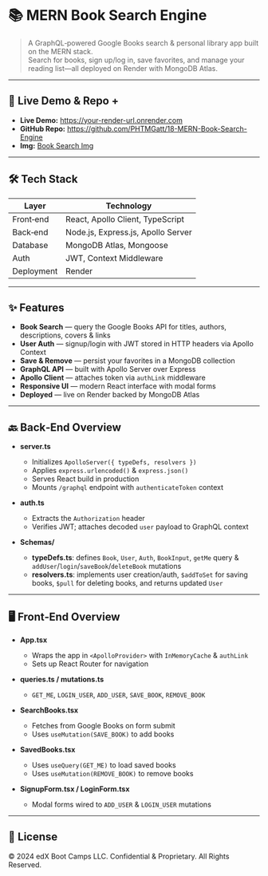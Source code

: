 # 📚 MERN Book Search Engine

> A GraphQL‑powered Google Books search & personal library app built on the MERN stack.  
> Search for books, sign up/log in, save favorites, and manage your reading list—all deployed on Render with MongoDB Atlas.

---

## 🔗 Live Demo & Repo +

- **Live Demo:** https://your-render-url.onrender.com  
- **GitHub Repo:** https://github.com/PHTMGatt/18-MERN-Book-Search-Engine  
- **Img:** [Book Search Img](./Assets/HW18RMSS.png)




---

## 🛠 Tech Stack

| Layer      | Technology                        |
| ---------- | --------------------------------- |
| Front‑end  | React, Apollo Client, TypeScript  |
| Back‑end   | Node.js, Express.js, Apollo Server|
| Database   | MongoDB Atlas, Mongoose           |
| Auth       | JWT, Context Middleware           |
| Deployment | Render                            |

---

## ✨ Features

- **Book Search** — query the Google Books API for titles, authors, descriptions, covers & links  
- **User Auth** — signup/login with JWT stored in HTTP headers via Apollo Context  
- **Save & Remove** — persist your favorites in a MongoDB collection  
- **GraphQL API** — built with Apollo Server over Express  
- **Apollo Client** — attaches token via `authLink` middleware  
- **Responsive UI** — modern React interface with modal forms  
- **Deployed** — live on Render backed by MongoDB Atlas  

---

## 🔙 Back‑End Overview

- **server.ts**  
  - Initializes `ApolloServer({ typeDefs, resolvers })`  
  - Applies `express.urlencoded()` & `express.json()`  
  - Serves React build in production  
  - Mounts `/graphql` endpoint with `authenticateToken` context  

- **auth.ts**  
  - Extracts the `Authorization` header  
  - Verifies JWT; attaches decoded `user` payload to GraphQL context  

- **Schemas/**  
  - **typeDefs.ts**: defines `Book`, `User`, `Auth`, `BookInput`, `getMe` query & `addUser`/`login`/`saveBook`/`deleteBook` mutations  
  - **resolvers.ts**: implements user creation/auth, `$addToSet` for saving books, `$pull` for deleting books, and returns updated `User`  

---

## 🖥 Front‑End Overview

- **App.tsx**  
  - Wraps the app in `<ApolloProvider>` with `InMemoryCache` & `authLink`  
  - Sets up React Router for navigation  

- **queries.ts / mutations.ts**  
  - `GET_ME`, `LOGIN_USER`, `ADD_USER`, `SAVE_BOOK`, `REMOVE_BOOK`  

- **SearchBooks.tsx**  
  - Fetches from Google Books on form submit  
  - Uses `useMutation(SAVE_BOOK)` to add books  

- **SavedBooks.tsx**  
  - Uses `useQuery(GET_ME)` to load saved books  
  - Uses `useMutation(REMOVE_BOOK)` to remove books  

- **SignupForm.tsx / LoginForm.tsx**  
  - Modal forms wired to `ADD_USER` & `LOGIN_USER` mutations  

---

## 📄 License

© 2024 edX Boot Camps LLC. Confidential & Proprietary. All Rights Reserved.  
